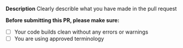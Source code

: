 **Description**
Clearly describle what you have made in the pull request

**Before submitting this PR, please make sure:**

- [ ] Your code builds clean without any errors or warnings
- [ ] You are using approved terminology
